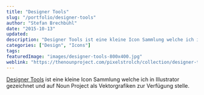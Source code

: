 ```yaml
---
title: "Designer Tools"
slug: "/portfolio/designer-tools"
author: "Stefan Brechbühl"
date: "2015-10-13"
updated:
description: "Designer Tools ist eine kleine Icon Sammlung welche ich in Illustrator gezeichnet und auf Noun Project als Vektorgrafiken zur Verfügung stelle."
categories: ["Design", "Icons"]
tags:
featuredImage: "images/designer-tools-800x400.jpg"
weblink: "https://thenounproject.com/pixelstrolch/collection/designer-tools/"
---
```

[Designer Tools](https://thenounproject.com/pixelstrolch/collection/designer-tools/) ist eine kleine Icon Sammlung welche ich in Illustrator gezeichnet und auf Noun Project als Vektorgrafiken zur Verfügung stelle.
